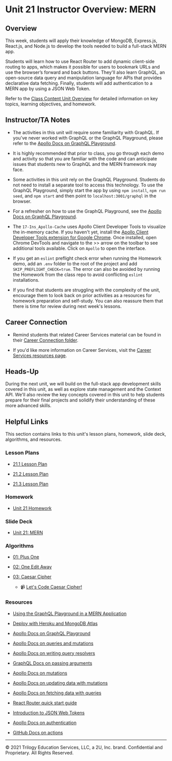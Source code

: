 # Unit 21 Instructor Overview: MERN

## Overview

This week, students will apply their knowledge of MongoDB, Express.js, React.js, and Node.js to develop the tools needed to build a full-stack MERN app.

Students will learn how to use React Router to add dynamic client-side routing to apps, which makes it possible for users to bookmark URLs and use the browser’s forward and back buttons. They'll also learn GraphQL, an open-source data query and manipulation language for APIs that provides declarative data fetching. Finally, students will add authentication to a MERN app by using a JSON Web Token.

Refer to the [Class Content Unit Overview](../../../01-Class-Content/21-MERN/README.md) for detailed information on key topics, learning objectives, and homework.

## Instructor/TA Notes

* The activities in this unit will require some familiarity with GraphQL. If you've never worked with GraphQL or the GraphQL Playground, please refer to the [Apollo Docs on GraphQL Playground](https://www.apollographql.com/docs/apollo-server/testing/graphql-playground/).

* It is highly recommended that prior to class, you go through each demo and activity so that you are familiar with the code and can anticipate issues that students new to GraphQL and the MERN framework may face.

* Some activities in this unit rely on the GraphQL Playground. Students do not need to install a separate tool to access this technology. To use the GraphQL Playground, simply start the app by using `npm install`, `npm run seed`, and `npm start` and then point to `localhost:3001/graphql` in the browser.

* For a refresher on how to use the GraphQL Playground, see the [Apollo Docs on GraphQL Playground](https://www.apollographql.com/docs/apollo-server/testing/graphql-playground/).

* The `17-Ins_Apollo-Cache` uses Apollo Client Developer Tools to visualize the in-memory cache. If you haven't yet, install the [Apollo Client Developer Tools extension for Google Chrome](https://chrome.google.com/webstore/detail/apollo-client-developer-t/jdkknkkbebbapilgoeccciglkfbmbnfm?hl=en-US). Once installed, open Chrome DevTools and navigate to the >> arrow on the toolbar to see additional tools available. Click on `Apollo` to open the interface.

* If you get an `eslint` preflight check error when running the Homework demo, add an `.env` folder to the root of the project and add `SKIP_PREFLIGHT_CHECK=true`. The error can also be avoided by running the Homework from the class repo to avoid conflicting `eslint` installations.

* If you find that students are struggling with the complexity of the unit, encourage them to look back on prior activities as a resources for homework preparation and self-study. You can also reassure them that there is time for review during next week's lessons.

## Career Connection

* Remind students that related Career Services material can be found in their [Career Connection folder](../../../01-Class-Content/21-MERN/04-Career-Connection/README.md).

* If you'd like more information on Career Services, visit the [Career Services resources page](https://mycareerspot.org/).

## Heads-Up

During the next unit, we will build on the full-stack app development skills covered in this unit, as well as explore state management and the Context API. We'll also review the key concepts covered in this unit to help students prepare for their final projects and solidify their understanding of these more advanced skills.

## Helpful Links

This section contains links to this unit's lesson plans, homework, slide deck, algorithms, and resources.

### Lesson Plans

* [21.1 Lesson Plan](./01-Day_GraphQL/21.1-LESSON-PLAN.md)

* [21.2 Lesson Plan](./02-Day_Front-End/21.2-LESSON-PLAN.md)
  
* [21.3 Lesson Plan](./03-Day_JWT/21.3-LESSON-PLAN.md)

### Homework

* [Unit 21 Homework](../../../01-Class-Content/21-MERN/02-Homework)

### Slide Deck

* [Unit 21: MERN](https://docs.google.com/presentation/d/1JU962_gt2iOMECVdvLcsxRs9IwNirB6d6fed4Y1RlG8/edit?usp=sharing)

### Algorithms
  
* [01: Plus One](../../../01-Class-Content/21-MERN/03-Algorithms/01-plus-one)

* [02: One Edit Away](../../../01-Class-Content/21-MERN/03-Algorithms/02-one-edit-away)

* [03: Caesar Cipher](../../../01-Class-Content/21-MERN/03-Algorithms/03-caesar-cipher)

  * 📹 [Let's Code Caesar Cipher!](https://2u-20.wistia.com/medias/bcfetr7mvf)

### Resources

* [Using the GraphQL Playground in a MERN Application](https://coding-boot-camp.github.io/full-stack/apis/graphql-playground-guide)

* [Deploy with Heroku and MongoDB Atlas](https://coding-boot-camp.github.io/full-stack/mongodb/deploy-with-heroku-and-mongodb-atlas)

* [Apollo Docs on GraphQL Playground](https://www.apollographql.com/docs/apollo-server/testing/graphql-playground/)

* [Apollo Docs on queries and mutations](https://graphql.org/learn/queries/)

* [Apollo Docs on writing query resolvers](https://www.apollographql.com/docs/tutorial/resolvers/)

* [GraphQL Docs on passing arguments](https://graphql.org/graphql-js/passing-arguments/)

* [Apollo Docs on mutations](https://www.apollographql.com/docs/react/data/mutations/)

* [Apollo Docs on updating data with mutations](https://www.apollographql.com/docs/tutorial/mutations/)

* [Apollo Docs on fetching data with queries](https://www.apollographql.com/docs/tutorial/queries/)

* [React Router quick start guide](https://reactrouter.com/web/guides/quick-start)

* [Introduction to JSON Web Tokens](https://jwt.io/introduction)

* [Apollo Docs on authentication](https://www.apollographql.com/docs/apollo-server/security/authentication/)

* [GitHub Docs on actions](https://docs.github.com/en/actions)

---
© 2021 Trilogy Education Services, LLC, a 2U, Inc. brand. Confidential and Proprietary. All Rights Reserved.
